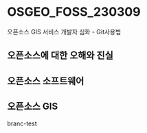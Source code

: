 # OSGEO_FOSS_230309
오픈소스 GIS 서비스 개발자 심화 - Git사용법

## 오픈소스에 대한 오해와 진실

## 오픈소스 소프트웨어

## 오픈소스 GIS

branc-test